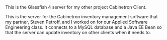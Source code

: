 This is the Glassfish 4 server for my other project Cabinetron Client.

This is the server for the Cabinetron inventory management software that my partner, Steven Petroff, and I worked on for our Applied Software Engineering class. It connects to a MySQL database and a Java EE Bean so that the server can update inventory on other clients when it needs to.